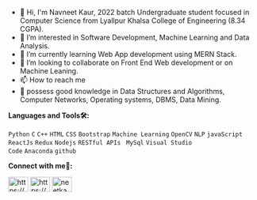 - 👋 Hi, I'm Navneet Kaur, 2022 batch Undergraduate student focused in Computer Science from Lyallpur Khalsa College of Engineering (8.34 CGPA). 
- 👀 I’m interested in Software Development, Machine Learning and Data Analysis. 
- 🌱 I’m currently learning Web App development using MERN Stack.
- 💞️ I’m looking to collaborate on Front End Web development or on Machine Leaning.
- 📫 How to reach me 
- 💬 possess good knowledge in Data Structures and Algorithms, Computer Networks, Operating systems, DBMS, Data Mining.

 

<b> Languages and Tools🛠: </b>

<code>Python</code>
<code>C</code> 
<code>C++</code>
<code>HTML</code>
<code>CSS</code>
<code>Bootstrap</code>
<code>Machine Learning</code>
<code>OpenCV</code>
<code>NLP</code>
<code>javaScript</code>
<code>ReactJs</code>
<code>Redux</code>
<code>Nodejs</code>
<code>RESTful APIs </code>
<code>MySql</code>
<code>Visual Studio Code</code>
<code>Anaconda</code>
<code>github</code>




<b> Connect with me🤝: </b>



<a href="https://github.com/Neet2202" target="blank"><img align="center" src="https://cdn.jsdelivr.net/npm/simple-icons@3.0.1/icons/github.svg" alt="https://github.com/Neet2202" height="30" width="40" /></a>
<a href="https://www.linkedin.com/in/navneet-kaur1" target="blank"><img align="center" src="https://cdn.jsdelivr.net/npm/simple-icons@3.0.1/icons/linkedin.svg" alt="https://www.linkedin.com/in/navneet-kaur1/" height="30" width="40" /></a>
<a href="https://www.hackerrank.com/neetkaur2202" target="blank"><img align="center" src="https://cdn.jsdelivr.net/npm/simple-icons@3.0.1/icons/hackerrank.svg" alt="neetkaur2202" height="30" width="40" /></a>

<br/>

</details>
<!--   
### Show ❤️ by 🌟 my [repositories]()! -->

</div>

<!---
Neet2202/Neet2202 is a ✨ special ✨ repository because its `README.md` (this file) appears on your GitHub profile.
You can click the Preview link to take a look at your changes.
--->
